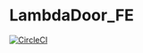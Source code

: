 # LambdaDoor_FE

[![CircleCI](https://circleci.com/gh/LABS-EU3/lambdaDoor_frontend.svg?style=svg)](https://circleci.com/gh/LABS-EU3/lambdaDoor_frontend)
